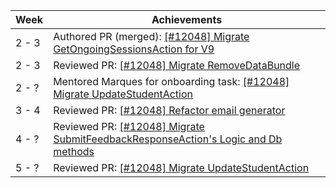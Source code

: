 | Week | Achievements |
| ---- | ------------ |
|  2 -  3 | Authored PR (merged): [[#12048] Migrate GetOngoingSessionsAction for V9](https://github.com/TEAMMATES/teammates/pull/12710) | <!-- 240122 - 240203 -->
|  2 -  3 | Reviewed PR: [[#12048] Migrate RemoveDataBundle](https://github.com/TEAMMATES/teammates/pull/12709) | <!-- 240128 - 240202 -->
|  2 -  ? | Mentored Marques for onboarding task: [[#12048] Migrate UpdateStudentAction](https://github.com/TEAMMATES/teammates/pull/12727) | <!-- 240128 - yymmdd -->
|  3 -  4 | Reviewed PR: [[#12048] Refactor email generator](https://github.com/TEAMMATES/teammates/pull/12723) | <!-- 240204 - 240206 -->
|  4 -  ? | Reviewed PR: [[#12048] Migrate SubmitFeedbackResponseAction's Logic and Db methods](https://github.com/TEAMMATES/teammates/pull/12732) | <!-- 240207 - yymmdd -->
|  5 -  ? | Reviewed PR: [[#12048] Migrate UpdateStudentAction](https://github.com/TEAMMATES/teammates/pull/12727) | <!-- 240213 - yymmdd -->
